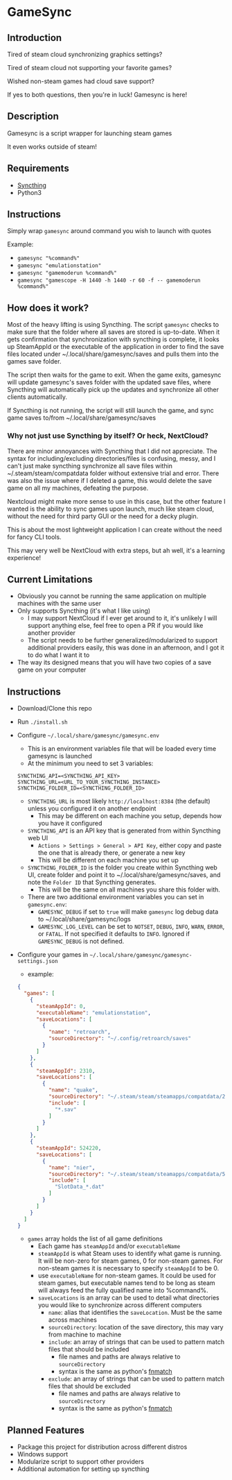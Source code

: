 # GameSync

## Introduction
Tired of steam cloud synchronizing graphics settings?

Tired of steam cloud not supporting your favorite games?

Wished non-steam games had cloud save support?

If yes to both questions, then you're in luck! Gamesync is here!

## Description
Gamesync is a script wrapper for launching steam games

It even works outside of steam!

## Requirements
- [Syncthing](https://syncthing.net/)
- Python3

## Instructions
Simply wrap `gamesync` around command you wish to launch with quotes

Example:
- `gamesync "%command%"`
- `gamesync "emulationstation"`
- `gamesync "gamemoderun %command%"`
- `gamesync "gamescope -H 1440 -h 1440 -r 60 -f -- gamemoderun %command%"`

## How does it work?
Most of the heavy lifting is using Syncthing.
The script `gamesync` checks to make sure that the folder where all saves are stored is up-to-date.
When it gets confirmation that synchronization with syncthing is complete, it looks up SteamAppId or the executable
of the application in order to find the save files located under ~/.local/share/gamesync/saves and pulls them into
the games save folder.

The script then waits for the game to exit. When the game exits, gamesync will update gamesync's saves folder with the
updated save files, where Syncthing will automatically pick up the updates and synchronize all other clients automatically.

If Syncthing is not running, the script will still launch the game, and sync game saves to/from ~/.local/share/gamesync/saves

### Why not just use Syncthing by itself? Or heck, NextCloud?
There are minor annoyances with Syncthing that I did not appreciate. The syntax for including/excluding directories/files
is confusing, messy, and I can't just make syncthing synchronize all save files within ~/.steam/steam/compatdata folder
without extensive trial and error. There was also the issue where if I deleted a game, this would delete the save game
on all my machines, defeating the purpose.

Nextcloud might make more sense to use in this case, but the other feature I wanted is the ability to sync games upon launch,
much like steam cloud, without the need for third party GUI or the need for a decky plugin.

This is about the most lightweight application I can create without the need for fancy CLI tools.

This may very well be NextCloud with extra steps, but ah well, it's a learning experience!

## Current Limitations
- Obviously you cannot be running the same application on multiple machines with the same user
- Only supports Syncthing (it's what I like using)
  - I may support NextCloud if I ever get around to it, it's unlikely I will support anything else,
  feel free to open a PR if you would like another provider
  - The script needs to be further generalized/modularized to support additional providers easily, this was done in an
  afternoon, and I got it to do what I want it to
- The way its designed means that you will have two copies of a save game on your computer

## Instructions
- Download/Clone this repo
- Run `./install.sh`
- Configure `~/.local/share/gamesync/gamesync.env`
  - This is an environment variables file that will be loaded every time gamesync is launched
  - At the minimum you need to set 3 variables:
  ```
  SYNCTHING_API=<SYNCTHING_API_KEY>
  SYNCTHING_URL=<URL_TO_YOUR_SYNCTHING_INSTANCE>
  SYNCTHING_FOLDER_ID=<SYNCTHING_FOLDER_ID>
  ```
  - `SYNCTHING_URL` is most likely `http://localhost:8384` (the default) unless you configured it on another endpoint
    - This may be different on each machine you setup, depends how you have it configured
  - `SYNCTHING_API` is an API key that is generated from within Syncthing web UI
    - `Actions > Settings > General > API Key`, either copy and paste the one that is already there, or generate a new key
    - This will be different on each machine you set up
  - `SYNCTHING_FOLDER_ID` is the folder you create within Syncthing web UI, create folder and point it to 
  ~/.local/share/gamesync/saves, and note the `Folder ID` that Syncthing generates.
    - This will be the same on all machines you share this folder with.
  - There are two additional environment variables you can set in `gamesync.env`:
    - `GAMESYNC_DEBUG` if set to `true` will make `gamesync` log debug data to ~/.local/share/gamesync/logs
    - `GAMESYNC_LOG_LEVEL` can be set to `NOTSET`, `DEBUG`, `INFO`, `WARN`, `ERROR`, or `FATAL`. If not specified it
    defaults to `INFO`. Ignored if `GAMESYNC_DEBUG` is not defined.
- Configure your games in `~/.local/share/gamesync/gamesync-settings.json`
  - example:

  ```json
  {
    "games": [
      {
        "steamAppId": 0,
        "executableName": "emulationstation",
        "saveLocations": [
          {
            "name": "retroarch",
            "sourceDirectory": "~/.config/retroarch/saves"
          }
        ]
      },
      {
        "steamAppId": 2310,
        "saveLocations": [
          {
            "name": "quake",
            "sourceDirectory": "~/.steam/steam/steamapps/compatdata/2310/pfx/drive_c/users/steamuser/Saved Games/Nightdive Studios/Quake",
            "include": [
              "*.sav"
            ]
          }
        ]
      },
      {
        "steamAppId": 524220,
        "saveLocations": [
          {
            "name": "nier",
            "sourceDirectory": "~/.steam/steam/steamapps/compatdata/524220/pfx/drive_c/users/steamuser/Documents/My Games/NieR_Automata",
            "include": [
              "SlotData_*.dat"
            ]
          }
        ]
      }
    ]
  }
  ```
  - `games` array holds the list of all game definitions
    - Each game has `steamAppId` and/or `executableName`
    - `steamAppId` is what Steam uses to identify what game is running. It will be non-zero for steam games, 0 for
    non-steam games. For non-steam games it is necessary to specify `steamAppId` to be 0.
    - use `executableName` for non-steam games. It could be used for steam games, but executable names tend to be long
    as steam will always feed the fully qualified name into %command%.
    - `saveLocations` is an array can be used to detail what directories you would like to synchronize across different
    computers
      - `name`: alias that identifies the `saveLocation`. Must be the same across machines
      - `sourceDirectory`: location of the save directory, this may vary from machine to machine
      - `include`: an array of strings that can be used to pattern match files that should be included
        - file names and paths are always relative to `sourceDirectory`
        - syntax is the same as python's [fnmatch](https://docs.python.org/3/library/fnmatch.html)
      - `exclude`: an array of strings that can be used to pattern match files that should be excluded
        - file names and paths are always relative to `sourceDirectory`
        - syntax is the same as python's [fnmatch](https://docs.python.org/3/library/fnmatch.html)

## Planned Features
- Package this project for distribution across different distros
- Windows support
- Modularize script to support other providers
- Additional automation for setting up syncthing
